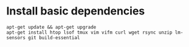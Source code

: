 # Install basic dependencies
```
apt-get update && apt-get upgrade
apt-get install htop lsof tmux vim vifm curl wget rsync unzip lm-sensors git build-essential
```

